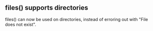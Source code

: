 ## files() supports directories

files() can now be used on directories, instead of erroring out with "File does not exist".
